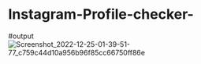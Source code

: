 # Instagram-Profile-checker- 
#output
![Screenshot_2022-12-25-01-39-51-77_c759c44d10a956b96f85cc66750ff86e](https://user-images.githubusercontent.com/121354798/209449841-16367118-a27e-4f80-b445-bc6fe908c1a9.jpg)
